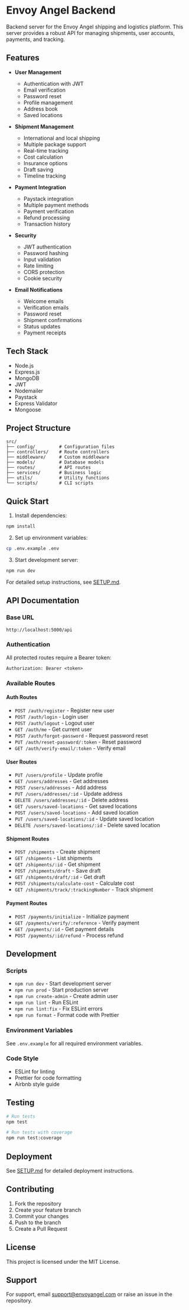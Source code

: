 # Envoy Angel Backend

Backend server for the Envoy Angel shipping and logistics platform. This server provides a robust API for managing shipments, user accounts, payments, and tracking.

## Features

- **User Management**
  - Authentication with JWT
  - Email verification
  - Password reset
  - Profile management
  - Address book
  - Saved locations

- **Shipment Management**
  - International and local shipping
  - Multiple package support
  - Real-time tracking
  - Cost calculation
  - Insurance options
  - Draft saving
  - Timeline tracking

- **Payment Integration**
  - Paystack integration
  - Multiple payment methods
  - Payment verification
  - Refund processing
  - Transaction history

- **Security**
  - JWT authentication
  - Password hashing
  - Input validation
  - Rate limiting
  - CORS protection
  - Cookie security

- **Email Notifications**
  - Welcome emails
  - Verification emails
  - Password reset
  - Shipment confirmations
  - Status updates
  - Payment receipts

## Tech Stack

- Node.js
- Express.js
- MongoDB
- JWT
- Nodemailer
- Paystack
- Express Validator
- Mongoose

## Project Structure

```
src/
├── config/         # Configuration files
├── controllers/    # Route controllers
├── middleware/     # Custom middleware
├── models/         # Database models
├── routes/         # API routes
├── services/       # Business logic
├── utils/          # Utility functions
└── scripts/        # CLI scripts
```

## Quick Start

1. Install dependencies:
```bash
npm install
```

2. Set up environment variables:
```bash
cp .env.example .env
```

3. Start development server:
```bash
npm run dev
```

For detailed setup instructions, see [SETUP.md](SETUP.md).

## API Documentation

### Base URL
```
http://localhost:5000/api
```

### Authentication

All protected routes require a Bearer token:
```
Authorization: Bearer <token>
```

### Available Routes

#### Auth Routes
- `POST /auth/register` - Register new user
- `POST /auth/login` - Login user
- `POST /auth/logout` - Logout user
- `GET /auth/me` - Get current user
- `POST /auth/forgot-password` - Request password reset
- `PUT /auth/reset-password/:token` - Reset password
- `GET /auth/verify-email/:token` - Verify email

#### User Routes
- `PUT /users/profile` - Update profile
- `GET /users/addresses` - Get addresses
- `POST /users/addresses` - Add address
- `PUT /users/addresses/:id` - Update address
- `DELETE /users/addresses/:id` - Delete address
- `GET /users/saved-locations` - Get saved locations
- `POST /users/saved-locations` - Add saved location
- `PUT /users/saved-locations/:id` - Update saved location
- `DELETE /users/saved-locations/:id` - Delete saved location

#### Shipment Routes
- `POST /shipments` - Create shipment
- `GET /shipments` - List shipments
- `GET /shipments/:id` - Get shipment
- `POST /shipments/draft` - Save draft
- `GET /shipments/draft/:id` - Get draft
- `POST /shipments/calculate-cost` - Calculate cost
- `GET /shipments/track/:trackingNumber` - Track shipment

#### Payment Routes
- `POST /payments/initialize` - Initialize payment
- `GET /payments/verify/:reference` - Verify payment
- `GET /payments/:id` - Get payment details
- `POST /payments/:id/refund` - Process refund

## Development

### Scripts

- `npm run dev` - Start development server
- `npm run prod` - Start production server
- `npm run create-admin` - Create admin user
- `npm run lint` - Run ESLint
- `npm run lint:fix` - Fix ESLint errors
- `npm run format` - Format code with Prettier

### Environment Variables

See `.env.example` for all required environment variables.

### Code Style

- ESLint for linting
- Prettier for code formatting
- Airbnb style guide

## Testing

```bash
# Run tests
npm test

# Run tests with coverage
npm run test:coverage
```

## Deployment

See [SETUP.md](SETUP.md) for detailed deployment instructions.

## Contributing

1. Fork the repository
2. Create your feature branch
3. Commit your changes
4. Push to the branch
5. Create a Pull Request

## License

This project is licensed under the MIT License.

## Support

For support, email support@envoyangel.com or raise an issue in the repository.

